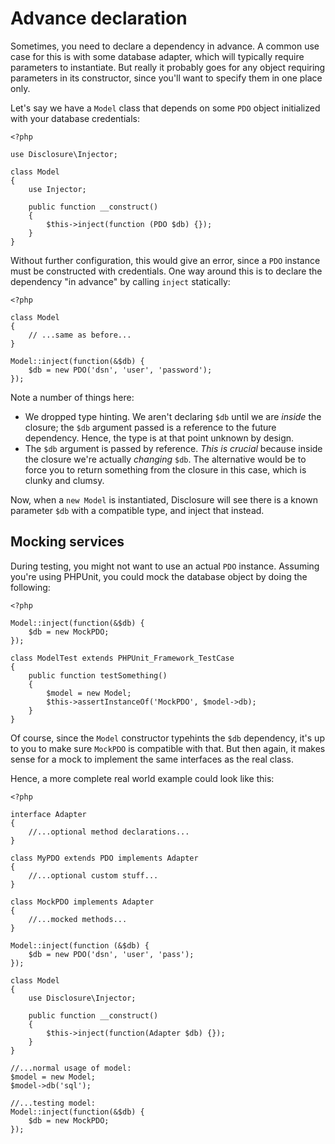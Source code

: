 # Advance declaration

Sometimes, you need to declare a dependency in advance. A common use case for
this is with some database adapter, which will typically require parameters to
instantiate. But really it probably goes for any object requiring parameters in
its constructor, since you'll want to specify them in one place only.

Let's say we have a `Model` class that depends on some `PDO` object initialized
with your database credentials:

    <?php

    use Disclosure\Injector;

    class Model
    {
        use Injector;

        public function __construct()
        {
            $this->inject(function (PDO $db) {});
        }
    }

Without further configuration, this would give an error, since a `PDO` instance
must be constructed with credentials. One way around this is to declare the
dependency "in advance" by calling `inject` statically:

    <?php

    class Model
    {
        // ...same as before...
    }

    Model::inject(function(&$db) {
        $db = new PDO('dsn', 'user', 'password');
    });

Note a number of things here:

- We dropped type hinting. We aren't declaring `$db` until we are _inside_ the
    closure; the `$db` argument passed is a reference to the future dependency.
    Hence, the type is at that point unknown by design.
- The `$db` argument is passed by reference. _This is crucial_ because inside
    the closure we're actually _changing_ `$db`. The alternative would be to
    force you to return something from the closure in this case, which is clunky
    and clumsy.

Now, when a `new Model` is instantiated, Disclosure will see there is a known
parameter `$db` with a compatible type, and inject that instead.

## Mocking services

During testing, you might not want to use an actual `PDO` instance. Assuming
you're using PHPUnit, you could mock the database object by doing the
following:

    <?php

    Model::inject(function(&$db) {
        $db = new MockPDO;
    });

    class ModelTest extends PHPUnit_Framework_TestCase
    {
        public function testSomething()
        {
            $model = new Model;
            $this->assertInstanceOf('MockPDO', $model->db);
        }
    }

Of course, since the `Model` constructor typehints the `$db` dependency, it's
up to you to make sure `MockPDO` is compatible with that. But then again, it
makes sense for a mock to implement the same interfaces as the real class.

Hence, a more complete real world example could look like this:

    <?php

    interface Adapter
    {
        //...optional method declarations...
    }

    class MyPDO extends PDO implements Adapter
    {
        //...optional custom stuff...
    }

    class MockPDO implements Adapter
    {
        //...mocked methods...
    }

    Model::inject(function (&$db) {
        $db = new PDO('dsn', 'user', 'pass');
    });

    class Model
    {
        use Disclosure\Injector;

        public function __construct()
        {
            $this->inject(function(Adapter $db) {});
        }
    }

    //...normal usage of model:
    $model = new Model;
    $model->db('sql');

    //...testing model:
    Model::inject(function(&$db) {
        $db = new MockPDO;
    });
